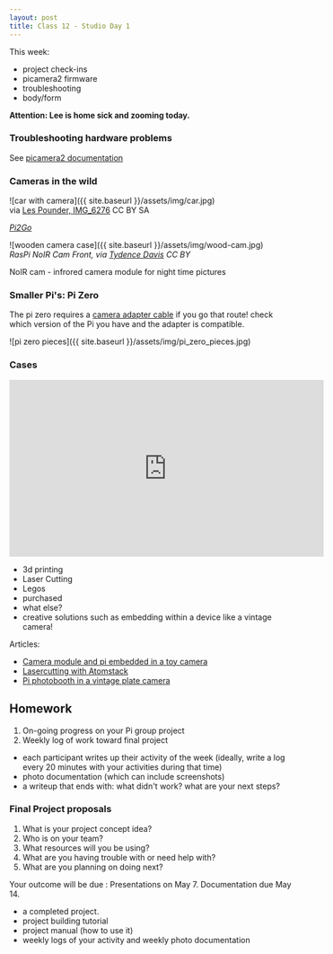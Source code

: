 ```yaml
---
layout: post
title: Class 12 - Studio Day 1
---
```


This week:
* project check-ins
* picamera2 firmware
* troubleshooting
* body/form

**Attention: Lee is home sick and zooming today.**

### Troubleshooting hardware problems

See [picamera2 documentation](https://picamera.readthedocs.io/en/release-1.13/quickstart.html)

### Cameras in the wild

![car with camera]({{ site.baseurl }}/assets/img/car.jpg)  
via [Les Pounder, IMG_6276](https://flickr.com/photos/biglesp/14864824298/in/photolist-oDy7o7-Pb9XrK-rf4sqb-rhmBie-2jKMXhq-2jouFDk-2jKRvuU-2jKRvv5-2jKMXaM-qM7PHt-2jKMXiN-ffTSdx-pYQkLW-qgdYvF-qgkKkE-qe7Nz7-gizA8p-qgkJgL-23swKfU-KRxUQU-qjUvQx-KRMh9P-2enUJnT-Gy876C-q7KBt4-rKRiu5-rtnPHj-iErhnR-qVi6Mf-N9PGHE-2n8wXoS-ejDYL4-2pwCFhT-ekX5Bx-ekX5Ta-qfSbzf-2ihH57f-2njAS6t-2bV9Edv-rKRjtu-23swKay-kCiApJ-qdYZqL-HmMj6p-q7x1JQ-fgwcvF-fgLsjd-TjtrRS-iReQS6-iRfqFQ) CC BY SA


*[Pi2Go](https://4tronix.co.uk/blog/?p=452/)*


![wooden camera case]({{ site.baseurl }}/assets/img/wood-cam.jpg)  
*RasPi NoIR Cam Front, via [Tydence Davis](https://flickr.com/photos/tydence/32030920154/in/photolist-QNsQC3-2kxfaAS-dwPoAy-MLqajw-MYeoQx-RvghJq-dwPoyW-YrTTAs-SfpYXN-dwPoTQ-dTDnHX-2noCus6-dwHTDi-25tfw5y-zNBwcM-QgMfFS-H4dLHi-dwPoMo-2mbQvaY-H4dLFV-dPB1aK-2kSZuho-2mbMQWS-2mTv8ZR-dwPoEE-2mTys1N-Fs9BqC-2mT5x7t-22UPU89-2mg3QbK-2mTyBUa-2mg5m63-2mNJNGm-2mbQuHL-swAxTJ-2mTzGMf-2muiioh-2mg6RZk-2mTv9db-2nUFiP9-sLQUvj-2kzNu1b-2mTwqfS-2moj494-qZ69B8-nvSJuL-nvSEst-CTutcf-rVL6sQ-Fs95hL) CC BY*  

NoIR cam - infrored camera module for night time pictures

### Smaller Pi's: Pi Zero

The pi zero requires a [camera adapter cable](https://www.adafruit.com/product/3157) if you go that route! check which version of the Pi you have and the adapter is compatible.

![pi zero pieces]({{ site.baseurl }}/assets/img/pi_zero_pieces.jpg)

### Cases

<iframe width="560" height="315" src="https://www.youtube.com/embed/OgM8eK9YcEI?si=1p47nhykLIq9H0Zl" title="YouTube video player" frameborder="0" allow="accelerometer; autoplay; clipboard-write; encrypted-media; gyroscope; picture-in-picture; web-share" referrerpolicy="strict-origin-when-cross-origin" allowfullscreen></iframe>

* 3d printing
* Laser Cutting
* Legos
* purchased
* what else?
* creative solutions such as embedding within a device like a vintage camera!

Articles:
* [Camera module and pi embedded in a toy camera](https://ipsnews.net/business/2020/07/01/i-built-my-own-camera-with-a-raspberry-pi-4/)
* [Lasercutting with Atomstack](https://www.the-diy-life.com/making-laser-cut-raspberry-pi-cases-using-the-atomstack-x7-40w/) 
* [Pi photobooth in a vintage plate camera](https://florianmuller.com/raspberry-pi-photobooth-in-a-classic-vintage-plate-camera)


## Homework

1. On-going progress on your Pi group project
2. Weekly log of work toward final project
 - each participant writes up their activity of the week (ideally, write a log every 20 minutes with your activities during that time)
 - photo documentation (which can include screenshots)
 - a writeup that ends with: what didn't work? what are your next steps? 

### Final Project proposals

1. What is your project concept idea?
2. Who is on your team?
3. What resources will you be using?
4. What are you having trouble with or need help with?
5. What are you planning on doing next?

Your outcome will be due : Presentations on May 7. Documentation due May 14.

- a completed project.
- project building tutorial
- project manual (how to use it)
- weekly logs of your activity and weekly photo documentation

